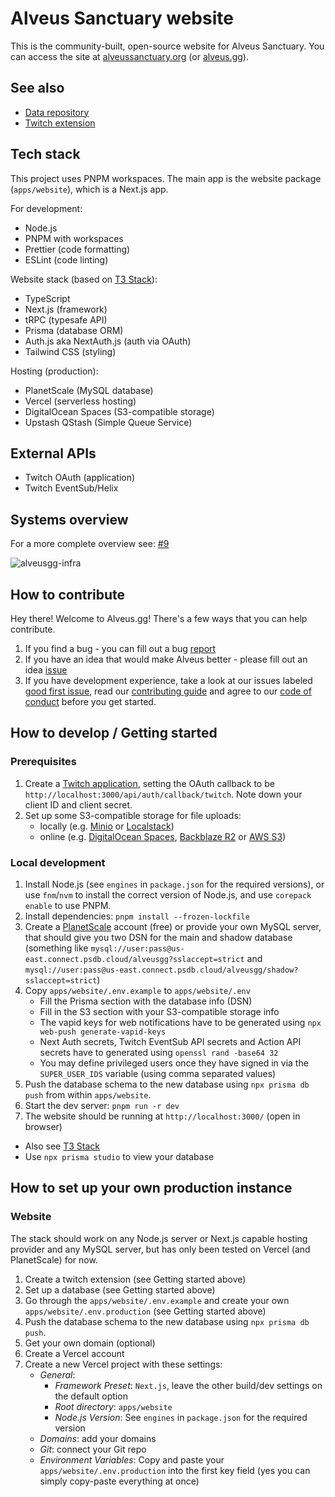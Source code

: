 # Alveus Sanctuary website

This is the community-built, open-source website for Alveus Sanctuary.
You can access the site at [alveussanctuary.org](https://alveussanctuary.org/) (or [alveus.gg](https://alveus.gg/)).

## See also

- [Data repository](https://github.com/alveusgg/data)
- [Twitch extension](https://github.com/alveusgg/extension)

## Tech stack

This project uses PNPM workspaces. The main app is the website package (`apps/website`), which is a Next.js app.

For development:

- Node.js
- PNPM with workspaces
- Prettier (code formatting)
- ESLint (code linting)

Website stack (based on [T3 Stack](https://create.t3.gg/)):

- TypeScript
- Next.js (framework)
- tRPC (typesafe API)
- Prisma (database ORM)
- Auth.js aka NextAuth.js (auth via OAuth)
- Tailwind CSS (styling)

Hosting (production):

- PlanetScale (MySQL database)
- Vercel (serverless hosting)
- DigitalOcean Spaces (S3-compatible storage)
- Upstash QStash (Simple Queue Service)

## External APIs

- Twitch OAuth (application)
- Twitch EventSub/Helix

## Systems overview

For a more complete overview see: [#9](https://github.com/alveusgg/alveusgg/issues/9)

![alveusgg-infra](https://user-images.githubusercontent.com/684458/217618231-6fb9078d-8d77-4c64-9b92-c2ebe8e58c3c.png)

## How to contribute

Hey there! Welcome to Alveus.gg! There's a few ways that you can help contribute.

1. If you find a bug - you can fill out a bug [report](https://github.com/alveusgg/alveusgg/issues/new/choose)
2. If you have an idea that would make Alveus better - please fill out an idea [issue](https://github.com/alveusgg/alveusgg/issues/new/choose)
3. If you have development experience, take a look at our issues labeled [good first issue](https://github.com/alveusgg/alveusgg/pulls?q=is%3Aopen+is%3Apr+label%3A%22good+first+issue%22), read our [contributing guide](https://github.com/alveusgg/alveusgg/blob/main/CONTRIBUTING.md) and agree to our [code of conduct](https://github.com/alveusgg/.github/blob/main/CODE_OF_CONDUCT.md) before you get started.

## How to develop / Getting started

### Prerequisites

1. Create a [Twitch application](https://dev.twitch.tv/console/apps/create), setting the OAuth callback to be `http://localhost:3000/api/auth/callback/twitch`. Note down your client ID and client secret.
2. Set up some S3-compatible storage for file uploads:
   - locally (e.g. [Minio](https://min.io/) or [Localstack](https://localstack.cloud/))
   - online (e.g. [DigitalOcean Spaces](https://www.digitalocean.com/products/spaces/), [Backblaze R2](https://www.backblaze.com/b2/cloud-storage.html) or [AWS S3](https://aws.amazon.com/s3/))

### Local development

1. Install Node.js (see `engines` in `package.json` for the required versions), or use `fnm`/`nvm` to install the correct version of Node.js, and use `corepack enable` to use PNPM.
2. Install dependencies: `pnpm install --frozen-lockfile`
3. Create a [PlanetScale](https://planetscale.com/) account (free) or provide your own MySQL server, that should give you two DSN for the main and shadow database (something like `mysql://user:pass@us-east.connect.psdb.cloud/alveusgg?sslaccept=strict` and `mysql://user:pass@us-east.connect.psdb.cloud/alveusgg/shadow?sslaccept=strict`)
4. Copy `apps/website/.env.example` to `apps/website/.env`
   - Fill the Prisma section with the database info (DSN)
   - Fill in the S3 section with your S3-compatible storage info
   - The vapid keys for web notifications have to be generated using `npx web-push generate-vapid-keys`
   - Next Auth secrets, Twitch EventSub API secrets and Action API secrets have to generated using `openssl rand -base64 32`
   - You may define privileged users once they have signed in via the `SUPER_USER_IDS` variable (using comma separated values)
5. Push the database schema to the new database using `npx prisma db push` from within `apps/website`.
6. Start the dev server: `pnpm run -r dev`
7. The website should be running at `http://localhost:3000/` (open in browser)

- Also see [T3 Stack](https://create.t3.gg/)
- Use `npx prisma studio` to view your database

## How to set up your own production instance

### Website

The stack should work on any Node.js server or Next.js capable hosting provider and any MySQL server,
but has only been tested on Vercel (and PlanetScale) for now.

1. Create a twitch extension (see Getting started above)
2. Set up a database (see Getting started above)
3. Go through the `apps/website/.env.example` and create your own `apps/website/.env.production` (see Getting started above)
4. Push the database schema to the new database using `npx prisma db push`.
5. Get your own domain (optional)
6. Create a Vercel account
7. Create a new Vercel project with these settings:
   - _General_:
     - _Framework Preset_: `Next.js`, leave the other build/dev settings on the default option
     - _Root directory_: `apps/website`
     - _Node.js Version_: See `engines` in `package.json` for the required version
   - _Domains_: add your domains
   - _Git_: connect your Git repo
   - _Environment Variables_: Copy and paste your `apps/website/.env.production` into the first key field (yes you can simply copy-paste everything at once)
